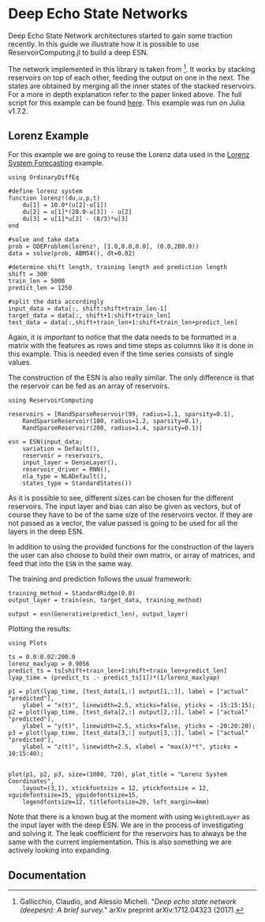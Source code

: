 # Deep Echo State Networks

Deep Echo State Network architectures started to gain some traction recently. In this guide we illustrate how it is possible to use ReservoirComputing.jl to build a deep ESN. 

The network implemented in this library is taken from [^1]. It works by stacking reservoirs on top of each other, feeding the output on one in the next. The states are obtained by merging all the inner states of the stacked reservoirs. For a more in depth explanation refer to the paper linked above. The full script for this example can be found [here](https://github.com/MartinuzziFrancesco/reservoir-computing-examples/blob/main/deep-esn/deepesn.jl). This example was run on Julia v1.7.2.

## Lorenz Example
For this example we are going to reuse the Lorenz data used in the [Lorenz System Forecasting](@ref) example.
```@example deep_lorenz
using OrdinaryDiffEq

#define lorenz system
function lorenz!(du,u,p,t)
    du[1] = 10.0*(u[2]-u[1])
    du[2] = u[1]*(28.0-u[3]) - u[2]
    du[3] = u[1]*u[2] - (8/3)*u[3]
end

#solve and take data
prob = ODEProblem(lorenz!, [1.0,0.0,0.0], (0.0,200.0))
data = solve(prob, ABM54(), dt=0.02)

#determine shift length, training length and prediction length
shift = 300
train_len = 5000
predict_len = 1250

#split the data accordingly
input_data = data[:, shift:shift+train_len-1]
target_data = data[:, shift+1:shift+train_len]
test_data = data[:,shift+train_len+1:shift+train_len+predict_len]
```

Again, it is *important* to notice that the data needs to be formatted in a matrix with the features as rows and time steps as columns like it is done in this example. This is needed even if the time series consists of single values. 

The construction of the ESN is also really similar. The only difference is that the reservoir can be fed as an array of reservoirs. 
```@example deep_lorenz
using ReservoirComputing

reservoirs = [RandSparseReservoir(99, radius=1.1, sparsity=0.1),
    RandSparseReservoir(100, radius=1.2, sparsity=0.1),
    RandSparseReservoir(200, radius=1.4, sparsity=0.1)]

esn = ESN(input_data; 
    variation = Default(),
    reservoir = reservoirs,
    input_layer = DenseLayer(),
    reservoir_driver = RNN(),
    nla_type = NLADefault(),
    states_type = StandardStates())
```

As it is possible to see, different sizes can be chosen for the different reservoirs. The input layer and bias can also be given as vectors, but of course they have to be of the same size of the reservoirs vector. If they are not passed as a vector, the value passed is going to be used for all the layers in the deep ESN.

In addition to using the provided functions for the construction of the layers the user can also choose to build their own matrix, or array of matrices, and feed that into the `ESN` in the same way.

The training and prediction follows the usual framework:
```@example deep_lorenz
training_method = StandardRidge(0.0) 
output_layer = train(esn, target_data, training_method)

output = esn(Generative(predict_len), output_layer)
```
Plotting the results:
```@example deep_lorenz
using Plots

ts = 0.0:0.02:200.0
lorenz_maxlyap = 0.9056
predict_ts = ts[shift+train_len+1:shift+train_len+predict_len]
lyap_time = (predict_ts .- predict_ts[1])*(1/lorenz_maxlyap)

p1 = plot(lyap_time, [test_data[1,:] output[1,:]], label = ["actual" "predicted"], 
    ylabel = "x(t)", linewidth=2.5, xticks=false, yticks = -15:15:15);
p2 = plot(lyap_time, [test_data[2,:] output[2,:]], label = ["actual" "predicted"], 
    ylabel = "y(t)", linewidth=2.5, xticks=false, yticks = -20:20:20);
p3 = plot(lyap_time, [test_data[3,:] output[3,:]], label = ["actual" "predicted"], 
    ylabel = "z(t)", linewidth=2.5, xlabel = "max(λ)*t", yticks = 10:15:40);


plot(p1, p2, p3, size=(1080, 720), plot_title = "Lorenz System Coordinates", 
    layout=(3,1), xtickfontsize = 12, ytickfontsize = 12, xguidefontsize=15, yguidefontsize=15,
    legendfontsize=12, titlefontsize=20, left_margin=4mm)
```

Note that there is a known bug at the moment with using `WeightedLayer` as the input layer with the deep ESN. We are in the process of investigating and solving it. The leak coefficient for the reservoirs has to always be the same with the current implementation. This is also something we are actively looking into expanding.

## Documentation
[^1]: Gallicchio, Claudio, and Alessio Micheli. "_Deep echo state network (deepesn): A brief survey._" arXiv preprint arXiv:1712.04323 (2017).
